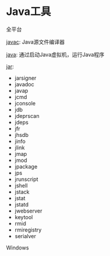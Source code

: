 # Java工具

全平台

[javac](Java_Command_Javac.md): Java源文件编译器

[java](Java_Command_Java.md): 通过启动Java虚拟机，运行Java程序

[jar](Java_Command_Jar.md): 

- jarsigner
- javadoc
- javap
- jcmd
- jconsole
- jdb
- jdeprscan
- jdeps
- jfr
- jhsdb
- jinfo
- jlink
- jmap
- jmod
- jpackage
- jps
- jrunscript
- jshell
- jstack
- jstat
- jstatd
- jwebserver
- keytool
- rmid
- rmiregistry
- serialver

Windows